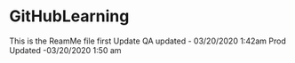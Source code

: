 # GitHubLearning
This is the ReamMe file first Update
QA updated - 03/20/2020 1:42am
Prod Updated -03/20/2020 1:50 am